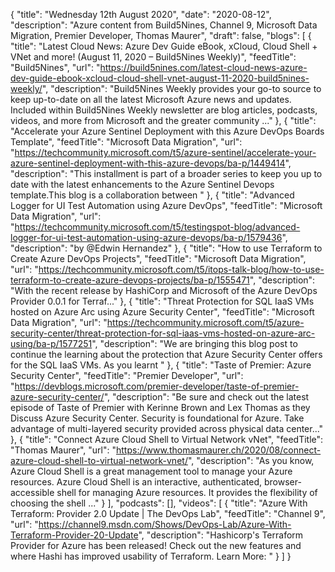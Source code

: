 {
  "title": "Wednesday 12th August 2020",
  "date": "2020-08-12",
  "description": "Azure content from Build5Nines, Channel 9, Microsoft Data Migration, Premier Developer, Thomas Maurer",
  "draft": false,
  "blogs": [
    {
      "title": "Latest Cloud News: Azure Dev Guide eBook, xCloud, Cloud Shell + VNet and more! (August 11, 2020 – Build5Nines Weekly)",
      "feedTitle": "Build5Nines",
      "url": "https://build5nines.com/latest-cloud-news-azure-dev-guide-ebook-xcloud-cloud-shell-vnet-august-11-2020-build5nines-weekly/",
      "description": "Build5Nines Weekly provides your go-to source to keep up-to-date on all the latest Microsoft Azure news and updates. Included within Build5Nines Weekly newsletter are blog articles, podcasts, videos, and more from Microsoft and the greater community ..."
    },
    {
      "title": "Accelerate your Azure Sentinel Deployment with this Azure DevOps Boards Template",
      "feedTitle": "Microsoft Data Migration",
      "url": "https://techcommunity.microsoft.com/t5/azure-sentinel/accelerate-your-azure-sentinel-deployment-with-this-azure-devops/ba-p/1449414",
      "description": "This installment is part of a broader series to keep you up to date with the latest enhancements to the Azure Sentinel Devops template.This blog is a collaboration between "
    },
    {
      "title": "Advanced Logger for UI Test Automation using Azure DevOps",
      "feedTitle": "Microsoft Data Migration",
      "url": "https://techcommunity.microsoft.com/t5/testingspot-blog/advanced-logger-for-ui-test-automation-using-azure-devops/ba-p/1579436",
      "description": "by @Edwin Hernandez"
    },
    {
      "title": "How to use Terraform to Create Azure DevOps Projects",
      "feedTitle": "Microsoft Data Migration",
      "url": "https://techcommunity.microsoft.com/t5/itops-talk-blog/how-to-use-terraform-to-create-azure-devops-projects/ba-p/1555471",
      "description": "With the recent release by HashiCorp and Microsoft of the Azure DevOps Provider 0.0.1 for Terraf..."
    },
    {
      "title": "Threat Protection for SQL IaaS VMs hosted on Azure Arc using Azure Security Center",
      "feedTitle": "Microsoft Data Migration",
      "url": "https://techcommunity.microsoft.com/t5/azure-security-center/threat-protection-for-sql-iaas-vms-hosted-on-azure-arc-using/ba-p/1577251",
      "description": "We are bringing this blog post to continue the learning about the protection that Azure Security Center offers for the SQL IaaS VMs. As you learnt "
    },
    {
      "title": "Taste of Premier: Azure Security Center",
      "feedTitle": "Premier Developer",
      "url": "https://devblogs.microsoft.com/premier-developer/taste-of-premier-azure-security-center/",
      "description": "Be sure and check out the latest episode of Taste of Premier with Kerinne Brown and Lex Thomas as they Discuss Azure Security Center. Security is foundational for Azure. Take advantage of multi-layered security provided across physical data center..."
    },
    {
      "title": "Connect Azure Cloud Shell to Virtual Network vNet",
      "feedTitle": "Thomas Maurer",
      "url": "https://www.thomasmaurer.ch/2020/08/connect-azure-cloud-shell-to-virtual-network-vnet/",
      "description": "As you know, Azure Cloud Shell is a great management tool to manage your Azure resources. Azure Cloud Shell is an interactive, authenticated, browser-accessible shell for managing Azure resources. It provides the flexibility of choosing the shell ..."
    }
  ],
  "podcasts": [],
  "videos": [
    {
      "title": "Azure With Terraform: Provider 2.0 Update | The DevOps Lab",
      "feedTitle": "Channel 9",
      "url": "https://channel9.msdn.com/Shows/DevOps-Lab/Azure-With-Terraform-Provider-20-Update",
      "description": "Hashicorp's Terraform Provider for Azure has been released! Check out the new features and where Hashi has improved usability of Terraform. Learn More: "
    }
  ]
}